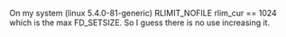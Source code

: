 On my system (linux 5.4.0-81-generic) RLIMIT_NOFILE rlim_cur == 1024 which is the max FD_SETSIZE.
So I guess there is no use increasing it.

